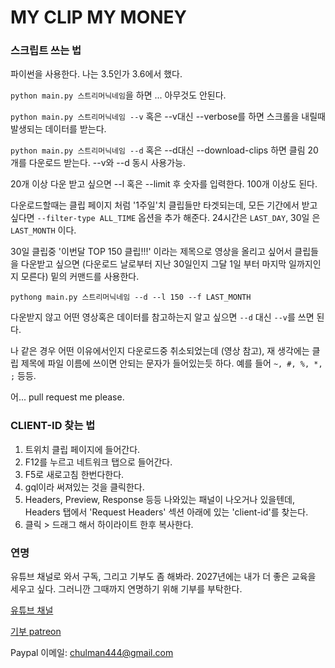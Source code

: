 # MY CLIP MY MONEY

### 스크립트 쓰는 법

파이썬을 사용한다. 나는 3.5인가 3.6에서 했다.

`python main.py 스트리머닉네임`을 하면 ... 아무것도 안된다.

`python main.py 스트리머닉네임 --v` 혹은 --v대신 --verbose를 하면 스크롤을 내릴때 발생되는 데이터를 받는다.

`python main.py 스트리머닉네임 --d` 혹은 --d대신 --download-clips 하면 클림 20개를 다운로드 받는다. --v와 --d 동시 사용가능.

20개 이상 다운 받고 싶으면 --l 혹은 --limit 후 숫자를 입력한다. 100개 이상도 된다.

다운로드할때는 클립 페이지 처럼 '1주일'치 클립들만 타겟되는데, 모든 기간에서 받고 싶다면 `--filter-type ALL_TIME` 옵션을 추가 해준다. 24시간은 `LAST_DAY`, 30일 은 `LAST_MONTH` 이다.

30일 클립중 '이번달 TOP 150 클립!!!' 이라는 제목으로 영상을 올리고 싶어서 클립들을 다운받고 싶으면 (다운로드 날로부터 지난 30일인지 그달 1일 부터 마지막 일까지인지 모른다) 밑의 커맨드를 사용한다.

`pythong main.py 스트리머닉네임 --d --l 150 --f LAST_MONTH`

다운받지 않고 어떤 영상혹은 데이터를 참고하는지 알고 싶으면 `--d` 대신 `--v`를 쓰면 된다.

나 같은 경우 어떤 이유에서인지 다운로드중 취소되었는데 (영상 참고), 재 생각에는 클립 제목에 파일 이름에 쓰이면 안되는 문자가 들어있는듯 하다. 예를 들어 `~, #, %, *, ;` 등등.

어... pull request me please.

### CLIENT-ID 찾는 법

1) 트위치 클립 페이지에 들어간다.
2) F12를 누르고 네트워크 탭으로 들어간다.
3) F5로 새로고침 한번다한다.
4) gql이라 써져있는 것을 클릭한다.
5) Headers, Preview, Response 등등 나와있는 패널이 나오거나 있을텐데, Headers 탭에서 'Request Headers' 섹션 아래에 있는 'client-id'를 찾는다.
6) 클릭 > 드래그 해서 하이라이트 한후 복사한다.

### 연명

유튜브 채널로 와서 구독, 그리고 기부도 좀 해봐라. 2027년에는 내가 더 좋은 교육을 세우고 싶다. 그러니깐 그때까지 연명하기 위해 기부를 부탁한다.

[유튜브 채널](https://www.youtube.com/channel/UC0i0OcWfKJwCPzmPdxZ7ylQ)

[기부 patreon](https://www.patreon.com/youngim)

Paypal 이메일: chulman444@gmail.com
